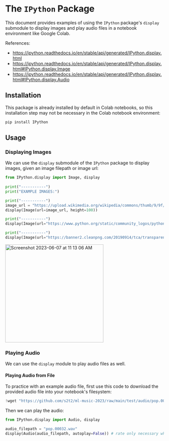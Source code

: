 # The `IPython` Package

This document provides examples of using the `IPython` package's `display` submodule to display images and play audio files in a notebook environment like Google Colab.

References:
  + https://ipython.readthedocs.io/en/stable/api/generated/IPython.display.html
  + https://ipython.readthedocs.io/en/stable/api/generated/IPython.display.html#IPython.display.Image
  + https://ipython.readthedocs.io/en/stable/api/generated/IPython.display.html#IPython.display.Audio


## Installation

This package is already installed by default in Colab notebooks, so this installation step may not be necessary in the Colab notebook environment:

```sh
pip install IPython
```

## Usage

### Displaying Images

We can use the `display` submodule of the `IPython` package to display images, given an image filepath or image url:

```py
from IPython.display import Image, display 
 
print("-----------")
print("EXAMPLE IMAGES:")

print("-----------")
image_url = "https://upload.wikimedia.org/wikipedia/commons/thumb/9/9f/Georgetown_Hoyas_logo.svg/64px-Georgetown_Hoyas_logo.svg.png"
display(Image(url=image_url, height=100))

print("-----------")
display(Image(url="https://www.python.org/static/community_logos/python-powered-w-200x80.png"))

print("-----------")
display(Image(url="https://banner2.cleanpng.com/20190914/tca/transparent-market-icon-news-icon-newspaper-icon-5d7ce8e6009aa0.6164315815684671740025.jpg", height=100))
```

<img width="312" alt="Screenshot 2023-06-07 at 11 13 06 AM" src="https://github.com/prof-rossetti/intro-to-python/assets/1328807/edbbfe69-ea19-4cf6-8355-216d27aa457c">

### Playing Audio

We can use the `display` module to play audio files as well.

#### Playing Audio from File

To practice with an example audio file, first use this code to download the provided audio file into your notebook's filesystem:

```py
!wget "https://github.com/s2t2/ml-music-2023/raw/main/test/audio/pop.00032.wav"
```

Then we can play the audio:

```py
from IPython.display import Audio, display 

audio_filepath = "pop.00032.wav"
display(Audio(audio_filepath, autoplay=False)) # rate only necessary when passing custom audio data
```


